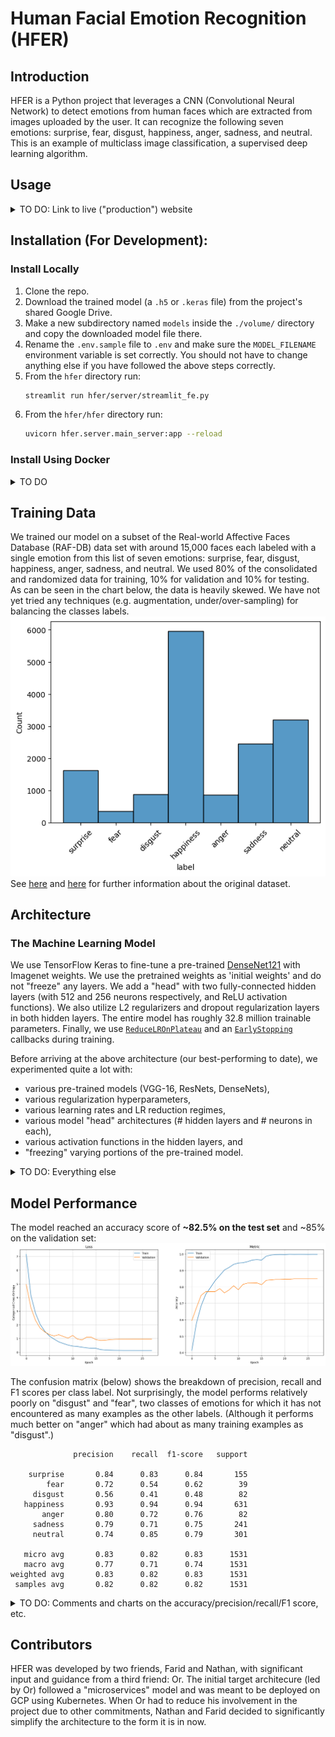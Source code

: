 # Human Facial Emotion Recognition (HFER)

## Introduction
HFER is a Python project that leverages a CNN (Convolutional Neural Network) to detect emotions from human faces which are extracted from images uploaded by the user. It can recognize the following seven emotions: surprise, fear, disgust, happiness, anger, sadness, and neutral. This is an example of multiclass image classification, a supervised deep learning algorithm.

## Usage
<details>
<summary>TO DO: Link to live ("production") website</summary>

### Web UI
Once we deploy it, that is.

### REST API
Documentation for the API endpoints. Open question: Should these be in a separate repo? Probably...
</details>

## Installation (For Development):
### Install Locally
1. Clone the repo.
2. Download the trained model (a `.h5` or `.keras` file) from the project's shared Google Drive.
3. Make a new subdirectory named `models` inside the `./volume/` directory and copy the downloaded model file there.
4. Rename the `.env.sample` file to `.env` and make sure the `MODEL_FILENAME` environment variable is set correctly. You should not have to change anything else if you have followed the above steps correctly.
5. From the `hfer` directory run:
   ``` bash
   streamlit run hfer/server/streamlit_fe.py
   ```
6. From the `hfer/hfer` directory run:
   ``` bash
   uvicorn hfer.server.main_server:app --reload
   ```

### Install Using Docker
<details>
<summary>TO DO</summary>
</details>

## Training Data
We trained our model on a subset of the Real-world Affective Faces Database (RAF-DB) data set with around 15,000 faces each labeled with a single emotion from this list of seven emotions: surprise, fear, disgust, happiness, anger, sadness, and neutral. We used 80% of the consolidated and randomized data for training, 10% for validation and 10% for testing.  
As can be seen in the chart below, the data is heavily skewed. We have not yet tried any techniques (e.g. augmentation, under/over-sampling) for balancing the classes labels.  
![Data Imbalance](doc/img/imbalance.png)  
See [here](https://paperswithcode.com/dataset/raf-db) and [here](https://www.kaggle.com/datasets/shuvoalok/raf-db-dataset/data) for further information about the original dataset.

## Architecture
### The Machine Learning Model
We use TensorFlow Keras to fine-tune a pre-trained [DenseNet121](https://keras.io/api/applications/densenet/) with Imagenet weights. We use the pretrained weights as 'initial weights' and do not "freeze" any layers. We add a "head" with two fully-connected hidden layers (with 512 and 256 neurons respectively, and ReLU activation functions). We also utilize L2 regularizers and dropout regularization layers in both hidden layers. The entire model has roughly 32.8 million trainable parameters. Finally, we use [`ReduceLROnPlateau`](https://keras.io/api/callbacks/reduce_lr_on_plateau/) and an [`EarlyStopping`](https://keras.io/api/callbacks/early_stopping/) callbacks during training.  

Before arriving at the above architecture (our best-performing to date), we experimented quite a lot with:
- various pre-trained models (VGG-16, ResNets, DenseNets),
- various regularization hyperparameters,
- various learning rates and LR reduction regimes,
- various model "head" architectures (# hidden layers and # neurons in each),
- various activation functions in the hidden layers, and
- "freezing" varying portions of the pre-trained model.

<details>
<summary>TO DO: Everything else</summary>

### REST API
FastAPI

### Web Front-End
Streamlit
</details>

## Model Performance
The model reached an accuracy score of **~82.5% on the test set** and ~85% on the validation set:
![Training Curves](doc/img/training_curves.png)

The confusion matrix (below) shows the breakdown of precision, recall and F1 scores per class label. Not surprisingly, the model performs relatively poorly on "disgust" and "fear", two classes of emotions for which it has not encountered as many examples as the other labels. (Although it performs much better on "anger" which had about as many training examples as "disgust".)  
```
              precision    recall  f1-score   support

    surprise       0.84      0.83      0.84       155
        fear       0.72      0.54      0.62        39
     disgust       0.56      0.41      0.48        82
   happiness       0.93      0.94      0.94       631
       anger       0.80      0.72      0.76        82
     sadness       0.79      0.71      0.75       241
     neutral       0.74      0.85      0.79       301

   micro avg       0.83      0.82      0.83      1531
   macro avg       0.77      0.71      0.74      1531
weighted avg       0.83      0.82      0.83      1531
 samples avg       0.82      0.82      0.82      1531
```
<details>
<summary>TO DO: Comments and charts on the accuracy/precision/recall/F1 score, etc.</summary>
</details>

## Contributors
HFER was developed by two friends, Farid and Nathan, with significant input and guidance from a third friend: Or. The initial target architecure (led by Or) followed a "microservices" model and was meant to be deployed on GCP using Kubernetes. When Or had to reduce his involvement in the project due to other commitments, Nathan and Farid decided to significantly simplify the architecture to the form it is in now.

